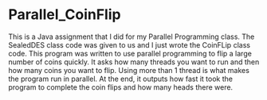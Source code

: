 Parallel_CoinFlip
=================
This is a Java assignment that I did for my Parallel Programming class. The SealedDES class code was given to us and I just
wrote the CoinFLip class code. This program was written to use parallel programming to flip a large number of coins quickly. It asks how many threads you want to run and then how many coins you want to flip. Using more than 1 thread is what makes the program run in parallel. At the end, it outputs how fast it took the program to complete the coin flips and how many heads there were.  
